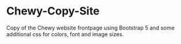 # Chewy-Copy-Site
Copy of the Chewy website frontpage using Bootstrap 5 and some additional css for colors, font and image sizes.
